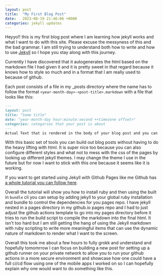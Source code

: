 ```yaml
---
layout: post
title:  "My First Blog Post"
date:   2023-08-19 21:46:06 +0000
categories: jekyll updates
---
```


Heyyo!! this is my first blog post where I am learning how jekyll works and what I want to do with this site. Please excuse the messyness of this and the bad grammar. I am still trying to understand both how to write and how to use [Jekyll](https://jekyllrb.com/) so I hope you stay along with this journey.

Currently I have discovered that it autogenerates the html based on the markdown file I had given it and it is pretty sweet in that regard because it knows how to style so much and in a format that I am really used to because of github.

Each post consists of a file in my _posts directory where the name has to follow the format `<year-month-day>-<post-title>.markdown` with a file that looks like this: 

``` markdown
---
layout: post
title: "Some title"
date: "year-month-day hour:minute:second +<timezone offset>"
categories: categories that your post is about
---
Actual Text that is rendered in the body of your blog post and you can use any valid form of [markdown](https://www.markdownguide.org/basic-syntax/)
```

With this basic set of tools you can build out blog posts without having to do the heavy lifting with html. It is super nice too because you can also configure different styles and what not to mess with the css of the pages by looking up different jekyll themes. I may change the theme I use in the future but for now I want to stick with this one because it seems like it is working.

If you want to get started using Jekyll with Github Pages like me Github has [a whole tutorial you can follow here](https://docs.github.com/en/pages/setting-up-a-github-pages-site-with-jekyll).

Overall the tutorial will show you how to install ruby and then using the built in `bundle` cli you can setup by adding jekyll to your global ruby installation and bundle to control the dependencies for you pages repo. I have jekyll nested in a pages directory in my github.io pages repo and I had to just adjust the github actions template to go into my pages directory before it tries to run the build script to compile the markdown into the final html. It isn't too hard but I am still getting the hang of using the Jekyll markdown with ruby scripting to write more meaningful items that can use the dynamic nature of markdown to render what I want to the screen.

Overall this took me about a few hours to fully grokk and understand and hopefully tomomrrow I can focus on building a new post for setting up a github runner on your private network to allow you to run your github actions in a more secure environment and showcase how one could have a full ci/cd flow using one of the mobile apps I worked on so I can hopefully explain why one would want to do something like this.